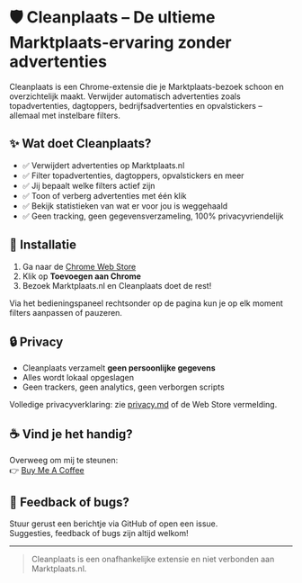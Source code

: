 # 🛡️ Cleanplaats – De ultieme Marktplaats-ervaring zonder advertenties

Cleanplaats is een Chrome-extensie die je Marktplaats-bezoek schoon en overzichtelijk maakt. Verwijder automatisch advertenties zoals topadvertenties, dagtoppers, bedrijfsadvertenties en opvalstickers – allemaal met instelbare filters.


## ✨ Wat doet Cleanplaats?

- ✅ Verwijdert advertenties op Marktplaats.nl
- ✅ Filter topadvertenties, dagtoppers, opvalstickers en meer
- ✅ Jij bepaalt welke filters actief zijn
- ✅ Toon of verberg advertenties met één klik
- ✅ Bekijk statistieken van wat er voor jou is weggehaald
- ✅ Geen tracking, geen gegevensverzameling, 100% privacyvriendelijk

## 🚀 Installatie

1. Ga naar de [Chrome Web Store](https://chromewebstore.google.com/detail/peebdbeclpkljmfocjifjpjlngfpfhjp?utm_source=item-share-cb) 
2. Klik op **Toevoegen aan Chrome**  
3. Bezoek Marktplaats.nl en Cleanplaats doet de rest!

Via het bedieningspaneel rechtsonder op de pagina kun je op elk moment filters aanpassen of pauzeren.

## 🔒 Privacy

- Cleanplaats verzamelt **geen persoonlijke gegevens**
- Alles wordt lokaal opgeslagen
- Geen trackers, geen analytics, geen verborgen scripts

Volledige privacyverklaring: zie [privacy.md](privacy.md) of de Web Store vermelding.

## ☕ Vind je het handig?

Overweeg om mij te steunen:  
👉 [Buy Me A Coffee](https://www.buymeacoffee.com/cleanplaats)

## 📣 Feedback of bugs?

Stuur gerust een berichtje via GitHub of open een issue.  
Suggesties, feedback of bugs zijn altijd welkom!

---

> Cleanplaats is een onafhankelijke extensie en niet verbonden aan Marktplaats.nl.
